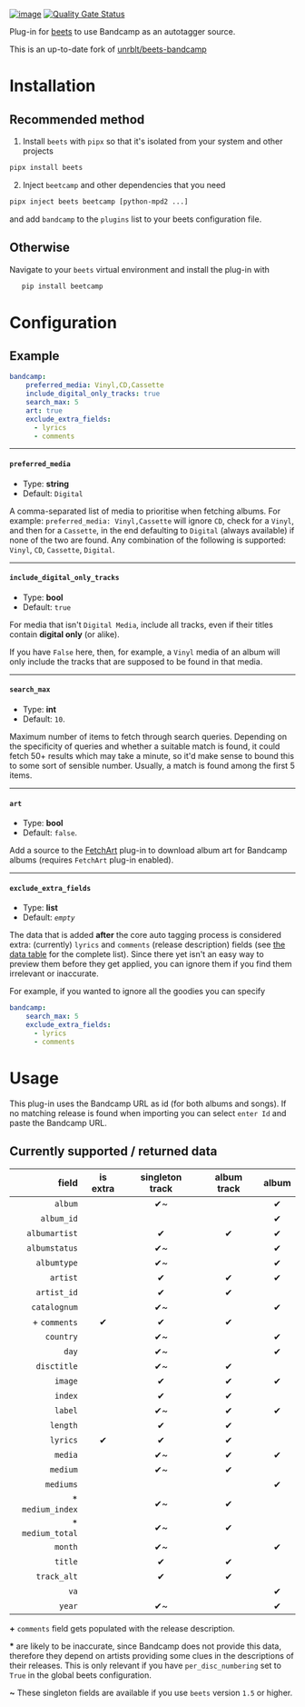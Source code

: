 [![image](http://img.shields.io/pypi/v/beetcamp.svg)](https://pypi.python.org/pypi/beetcamp)
[![Quality Gate Status](https://sonarcloud.io/api/project_badges/measure?project=snejus_beets-bandcamp&metric=alert_status)](https://sonarcloud.io/dashboard?id=snejus_beets-bandcamp)

Plug-in for [beets](https://github.com/beetbox/beets) to use Bandcamp as
an autotagger source.

This is an up-to-date fork of [unrblt/beets-bandcamp](https://github.com/unrblt/beets-bandcamp)

# Installation

## Recommended method

1. Install `beets` with `pipx` so that it's isolated from your system and other projects
```bash
pipx install beets
```

2. Inject `beetcamp` and other dependencies that you need
```bash
pipx inject beets beetcamp [python-mpd2 ...]
```
and add `bandcamp` to the `plugins` list to your beets configuration file.

## Otherwise

Navigate to your `beets` virtual environment and install the plug-in with

```bash
   pip install beetcamp
```


# Configuration

## Example

```yaml
bandcamp:
    preferred_media: Vinyl,CD,Cassette
    include_digital_only_tracks: true
    search_max: 5
    art: true
    exclude_extra_fields:
      - lyrics
      - comments
```

---

#### `preferred_media`

- Type: **string**
- Default: `Digital`

A comma-separated list of media to prioritise when fetching albums. For example:
`preferred_media: Vinyl,Cassette` will ignore `CD`, check for a `Vinyl`, and then for a
`Cassette`, in the end defaulting to `Digital` (always available) if none of the two are
found. Any combination of the following is supported: `Vinyl`, `CD`, `Cassette`,
`Digital`.

---

#### `include_digital_only_tracks`

- Type: **bool**
- Default: `true`

For media that isn't `Digital Media`, include all tracks, even if their titles contain
**digital only** (or alike).

If you have `False` here, then, for example, a `Vinyl` media of an album will only include
the tracks that are supposed to be found in that media.

---

#### `search_max`

- Type: **int**
- Default: `10`.

Maximum number of items to fetch through search queries. Depending on the specificity of
queries and whether a suitable match is found, it could fetch 50+ results which may take a
minute, so it'd make sense to bound this to some sort of sensible number. Usually, a match
is found among the first 5 items.

---

#### `art`

- Type: **bool**
- Default: `false`.

Add a source to the
[FetchArt](http://beets.readthedocs.org/en/latest/plugins/fetchart.html) plug-in to
download album art for Bandcamp albums (requires `FetchArt` plug-in enabled).

---

#### `exclude_extra_fields`

- Type: **list**
- Default: _`empty`_

The data that is added **after** the core auto tagging process is considered extra:
(currently) `lyrics` and `comments` (release description) fields (see [the data
table](#currently-supported--returned-data) for the complete list). Since there yet isn't
an easy way to preview them before they get applied, you can ignore them if you find them
irrelevant or inaccurate.

For example, if you wanted to ignore all the goodies you can specify
```yaml
bandcamp:
    search_max: 5
    exclude_extra_fields:
      - lyrics
      - comments
```

# Usage

This plug-in uses the Bandcamp URL as id (for both albums and songs). If no matching
release is found when importing you can select `enter Id` and paste the Bandcamp URL.

## Currently supported / returned data

| field            | is extra | singleton track | album track | album |
|-----------------:|:--------:|:---------------:|:-----------:|:-----:|
| `album`          |          | ✔~              |             | ✔     |
| `album_id`       |          |                 |             | ✔     |
| `albumartist`    |          | ✔               | ✔           | ✔     |
| `albumstatus`    |          | ✔~              |             | ✔     |
| `albumtype`      |          | ✔~              |             | ✔     |
| `artist`         |          | ✔               | ✔           | ✔     |
| `artist_id`      |          | ✔               | ✔           |       |
| `catalognum`     |          | ✔~              |             | ✔     |
| + `comments`     | ✔        | ✔               | ✔           |       |
| `country`        |          | ✔~              |             | ✔     |
| `day`            |          | ✔~              |             | ✔     |
| `disctitle`      |          | ✔~              | ✔           |       |
| `image`          |          | ✔               | ✔           | ✔     |
| `index`          |          | ✔               | ✔           |       |
| `label`          |          | ✔~              | ✔           | ✔     |
| `length`         |          | ✔               | ✔           |       |
| `lyrics`         | ✔        | ✔               | ✔           |       |
| `media`          |          | ✔~              | ✔           | ✔     |
| `medium`         |          | ✔~              | ✔           |       |
| `mediums`        |          |                 |             | ✔     |
| * `medium_index` |          | ✔~              | ✔           |       |
| * `medium_total` |          | ✔~              | ✔           |       |
| `month`          |          | ✔~              |             | ✔     |
| `title`          |          | ✔               | ✔           |       |
| `track_alt`      |          | ✔               | ✔           |       |
| `va`             |          |                 |             | ✔     |
| `year`           |          | ✔~              |             | ✔     |

**\+** `comments` field gets populated with the release description.

**\*** are likely to be inaccurate, since Bandcamp does not provide this data,
  therefore they depend on artists providing some clues in the descriptions of
  their releases. This is only relevant if you have `per_disc_numbering` set to
  `True` in the global beets configuration.

**\~** These singleton fields are available if you use `beets` version `1.5` or higher.
